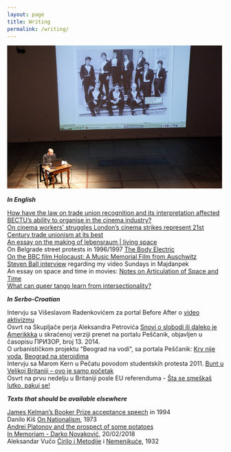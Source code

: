 ```yaml
---
layout: page
title: Writing
permalink: /writing/
---
```


![speaking](/images/rnitorijevci.jpg)  

**_In English_**

[How have the law on trade union recognition and its interpretation affected BECTU’s ability to organise in the cinema industry?](https://rosedetivoli.github.io/trade_union_recognition/)  
[On cinema workers’ struggles London’s cinema strikes represent 21st Century trade unionism at its best](http://opendemocracy.net/ourkingdom/rastko-novakovic/londons-cinema-strikes-represent-21st-century-trade-unionism-at-its-best)  
[An essay on the making of lebensraum | living space](https://rosedetivoli.github.io/images/lebensraum-essay2.pdf)  
On Belgrade street protests in 1996/1997 [The Body Electric](http://pescanik.net/2008/06/the-body-electric/)  
[On the BBC film Holocaust: A Music Memorial Film from Auschwitz](https://rosedetivoli.github.io/holocaust/)  
[Steven Ball interview](http://www.studycollection.co.uk/sundaysinmajdanpek/) regarding my video Sundays in Majdanpek  
An essay on space and time in movies: [Notes on Articulation of Space and Time](https://rosedetivoli.github.io/images/spaceandtime.pdf)  
[What can queer tango learn from intersectionality?](https://rosedetivoli.github.io/qts_inter/)  

**_In Serbo-Croatian_**

Intervju sa Višeslavom Radenkovićem za portal Before After o [video aktivizmu](http://beforeafter.rs/life/video-aktivizam/)  
Osvrt na Skupljače perja Aleksandra Petrovića [Snovi o slobodi ili daleko je Amerikkka](http://pescanik.net/snovi-o-slobodi-ili-daleko-je-amerikkka/) u skraćenoj verziji prenet na portalu Peščanik, objavljen u časopisu ПРИЗОР, broj 13. 2014.  
O urbanističkom projektu “Beograd na vodi”, sa portala Peščanik: [Krv nije voda](http://pescanik.net/2014/03/krv-nije-voda/), [Beograd na steroidima](http://pescanik.net/2014/05/beograd-na-steroidima/)  
Intervju sa Marom Kern u Pečatu povodom studentskih protesta 2011. [Bunt u Velikoj Britaniji – ovo je samo početak](http://www.pecat.co.rs/2011/01/bunt-u-v-britaniji-ovo-je-samo-pocetak/)  
Osvrt na prvu nedelju u Britaniji posle EU referenduma - [Šta se smeškaš lutko, pakuj se!](http://pescanik.net/sta-se-smeskas-lutko-pakuj-se/)

**_Texts that should be available elsewhere_**

[James Kelman’s Booker Prize acceptance speech](https://rosedetivoli.github.io/kelman/) in 1994  
Danilo Kiš [On Nationalism](https://rosedetivoli.github.io/kis), 1973  
[Andrei Platonov and the prospect of some potatoes](https://rosedetivoli.github.io/platonov)  
[In Memoriam - Darko Novaković](http://www.rastko.co.uk/darko/), 20/02/2018    
Aleksandar Vučo [Ćirilo i Metodije](https://rosedetivoli.github.io/images/ALEKSANDAR_VUCO_cirilo.pdf) i [Nemenikuće](https://rosedetivoli.github.io/images/ALEKSANDAR_VUCO_nemenikuce.pdf), 1932  
